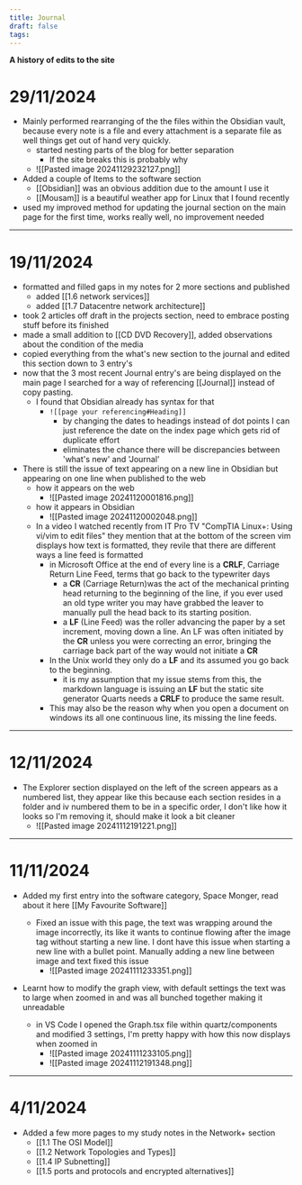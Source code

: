 ```yaml
---
title: Journal
draft: false
tags:
---
```

**A history of edits to the site**

# 29/11/2024
- Mainly performed rearranging of the the files within the Obsidian vault, because every note is a file and every attachment is a separate file as well things get out of hand very quickly.
	- started nesting parts of the blog for better separation
		- If the site breaks this is probably why
	- ![[Pasted image 20241129232127.png]]
- Added a couple of Items to the software section
	- [[Obsidian]] was an obvious addition due to the amount I use it
	- [[Mousam]] is a beautiful weather app for Linux that I found recently
- used my improved method for updating the journal section on the main page for the first time, works really well, no improvement needed

---
# 19/11/2024
- formatted and filled gaps in my notes for 2 more sections and published
	- added [[1.6  network services]]
	- added [[1.7  Datacentre network architecture]]
- took 2 articles off draft in the projects section, need to embrace posting stuff before its finished
- made a small addition to [[CD DVD Recovery]], added observations about the condition of the media
- copied everything from the what's new section to the journal and edited this section down to 3 entry's
- now that the 3 most recent Journal entry's are being displayed on the main page I searched for a way of referencing [[Journal]] instead of copy pasting.
	- I found that Obsidian already has syntax for that
		- `![[page your referencing#Heading]]`
			- by changing the dates to headings instead of dot points I can just reference the date on the index page which gets rid of duplicate effort
			- eliminates the chance there will be discrepancies between 'what's new' and 'Journal'
- There is still the issue of text appearing on a new line in Obsidian but appearing on one line when published to the web
	- how it appears on the web
		- ![[Pasted image 20241120001816.png]]
	- how it appears in Obsidian
		- ![[Pasted image 20241120002048.png]]
	- In a video I watched recently from IT Pro TV "CompTIA Linux+: Using vi/vim to edit files" they mention that at the bottom of the screen vim displays how text is formatted, they revile that there are different ways a line feed is formatted
		- in Microsoft Office at the end of every line is a **CRLF**, Carriage Return Line Feed, terms that go back to the typewriter days
			- a **CR** (Carriage Return)was the act of the mechanical printing head returning to the beginning of the line, if you ever used an old type writer you may have grabbed the leaver to manually pull the head back to its starting position. 
			- a **LF** (Line Feed) was the roller advancing the paper by a set increment, moving down a line. An LF was often initiated by the **CR** unless you were correcting an error, bringing the carriage back part of the way would not initiate a **CR**
		- In the Unix world they only do a **LF** and its assumed you go back to the beginning.
			- it is my assumption that my issue stems from this, the markdown language is issuing an **LF** but the static site generator Quarts needs a **CRLF** to produce the same result.
		- This may also be the reason why when you open a document on windows its all one continuous line, its missing the line feeds.

---

# 12/11/2024
- The Explorer section displayed on the left of the screen appears as a numbered list, they appear like this because each section resides in a folder and iv numbered them to be in a specific order, I don't like how it looks so I'm removing it, should make it look a bit cleaner
	- ![[Pasted image 20241112191221.png]]

---

# 11/11/2024
- Added my first entry into the software category, Space Monger, read about it here [[My Favourite Software]]
	- Fixed an issue with this page, the text was wrapping around the image incorrectly, its like it wants to continue flowing after the image tag without starting a new line. I dont have this issue when starting a new line with a bullet point. Manually adding a new line between image and text fixed this issue
		- ![[Pasted image 20241111233351.png]]
	
- Learnt how to modify the graph view, with default settings the text was to large when zoomed in and was all bunched together making it unreadable
	- in VS Code I opened the Graph.tsx file within quartz/components and modified 3 settings, I'm pretty happy with how this now displays when zoomed in
		- ![[Pasted image 20241111233105.png]]
		- ![[Pasted image 20241112191348.png]]

---

# 4/11/2024
- Added a few more pages to my study notes in the Network+ section
	- [[1.1 The OSI Model]]
	- [[1.2 Network Topologies and Types]]
	- [[1.4 IP Subnetting]]
	- [[1.5 ports and protocols and encrypted alternatives]]

